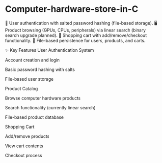 # Computer-hardware-store-in-C
🔐 User authentication with salted password hashing (file-based storage).  🖥️ Product browsing (GPUs, CPUs, peripherals) via linear search (binary search upgrade planned).  🛒 Shopping cart with add/remove/checkout functionality.  📁 File-based persistence for users, products, and carts.

✨ Key Features
User Authentication System

Account creation and login

Basic password hashing with salts

File-based user storage

Product Catalog

Browse computer hardware products

Search functionality (currently linear search)

File-based product database

Shopping Cart

Add/remove products

View cart contents

Checkout process
